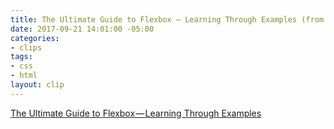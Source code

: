 ```yaml
---
title: The Ultimate Guide to Flexbox — Learning Through Examples (from freecodecamp)
date: 2017-09-21 14:01:00 -05:00
categories:
- clips
tags:
- css
- html
layout: clip
---
```


[The Ultimate Guide to Flexbox — Learning Through Examples](https://medium.freecodecamp.org/the-ultimate-guide-to-flexbox-learning-through-examples-8c90248d4676)